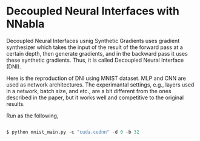 # Decoupled Neural Interfaces with NNabla

Decoupled Neural Interfaces usnig Synthetic Gradients uses gradient synthesizer which takes the input of the result of the forward pass at a certain depth, then generate gradients, and in the backward pass it uses these synthetic gradients. Thus, it is called Decoupled Neural Interface (DNI).

Here is the reproduction of DNI using MNIST dataset. MLP and CNN are used as network architectures. The experimantal settings, e.g., layers used in a network, batch size, and etc., are a bit different from the ones described in the paper, but it works well and competitive to the original results.

Run as the following, 

```python

$ python mnist_main.py -c "cuda.cudnn" -d 0 -b 32

```
